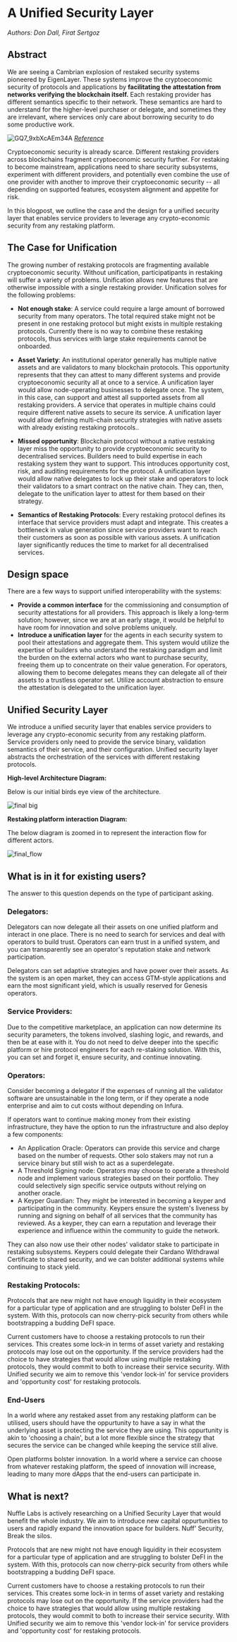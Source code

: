 # A Unified Security Layer

*Authors: Don Dall, Firat Sertgoz*
## Abstract
We are seeing a Cambrian explosion of restaked security systems pioneered by EigenLayer. These systems improve the cryptoeconomic security of protocols and applications by **facilitating the attestation from networks verifying the blockchain itself.** Each restaking provider has different semantics specific to their network. These semantics are hard to understand for the higher-level purchaser or delegate, and sometimes they are irrelevant, where services only care about borrowing security to do some productive work. 

![GQ7_9xbXcAEm34A](https://hackmd.io/_uploads/rklNfFY8A.jpg)
*[Reference](https://x.com/gauntlet_xyz/status/1805662991708213452/photo/1)*

Cryptoeconomic security is already scarce. Different restaking providers across blockchains fragment cryptoeconomic security further. For restaking to become mainstream, applications need to share security subsystems, experiment with different providers, and potentially even combine the use of one provider with another to improve their cryptoeconomic security -- all depending on supported features, ecosystem alignment and appetite for risk.

In this blogpost, we outline the case and the design for a unified security layer that enables service providers to leverage any crypto-economic security from any restaking platform.

## The Case for Unification

The growing number of restaking protocols are fragmenting available cryptoeconomic security. Without unification,
participatipants in restaking will suffer a variety of problems. Unification allows new features that are otherwise impossible with a single restaking provider. Unification solves for the following problems: 

- **Not enough stake**: A service could require a large amount of borrowed security from many operators. The total required stake might not be present in one restaking protocol but might exists in multiple restaking protocols. Currently there is no way to combine these restaking protocols, thus services with large stake requirements cannot be onboarded.

- **Asset Variety**: An institutional operator generally has multiple native assets and are validators to many blockchain protocols. This opportunity represents that they can attest to many different systems and provide cryptoeconomic security all at once to a service. A unification layer would allow node-operating businesses to delegate once. The system, in this case, can support and attest all supported assets from all restaking providers. A service that operates in multiple chains could require different native assets to secure its service. A unification layer would allow defining multi-chain security strategies with native assets with already existing restaking protocols..

- **Missed opportunity**: Blockchain protocol without a native restaking layer miss the opportunity to provide cryptoeconomic security to decentralised services. Builders need to build expertise in each restaking system they want to support. This introduces opportunity cost, risk, and auditing requirements for the protocol. A unification layer would allow native delegates to lock up their stake and operators to lock their validators to a smart contract on the native chain. They can, then, delegate to the unification layer to attest for them based on their strategy. 

- **Semantics of Restaking Protocols**: Every restaking protocol defines its interface that service providers must adapt and integrate. This creates a bottleneck in value generation since service providers want to reach their customers as soon as possible with various assets. A unification layer significantly reduces the time to market for all decentralised services. 


## Design space

There are a few ways to support unified interoperability with the systems:

* **Provide a common interface** for the commissioning and consumption of security attestations for all providers. This approach is likely a long-term solution; however, since we are at an early stage, it would be helpful to have room for innovation and solve problems uniquely. 
* **Introduce a unification layer** for the agents in each security system to pool their attestations and aggregate them. This system would utilize the expertise of builders who understand the restaking paradigm and limit the burden on the external actors who want to purchase security, freeing them up to concentrate on their value generation. For operators, allowing them to become delegates means they can delegate all of their assets to a trustless operator set. Utilize account abstraction to ensure the attestation is delegated to the unification layer.

## Unified Security Layer

We introduce a unified security layer that enables service providers to leverage any crypto-economic security from any restaking platform. Service providers only need to provide the service binary, validation semantics of their service, and their configuration. Unified security layer abstracts the orchestration of the services with different restaking protocols.

**High-level Architecture Diagram:**

Below is our initial birds eye view of the architecture.

![final big](https://hackmd.io/_uploads/BJMezZ38R.png)

**Restaking platform interaction Diagram:**

The below diagram is zoomed in to represent the interaction flow for different actors.

![final_flow](https://hackmd.io/_uploads/BylGz-hIR.png)


## What is in it for existing users?

The answer to this question depends on the type of participant asking.

### Delegators:

Delegators can now delegate all their assets on one unified platform and interact in one place. There is no need to search for services and deal with operators to build trust. Operators can earn trust in a unified system, and you can transparently see an operator's reputation stake and network participation.

Delegators can set adaptive strategies and have power over their assets. As the system is an open market, they can access GTM-style applications and earn the most significant yield, which is usually reserved for Genesis operators.

### Service Providers:

Due to the competitive marketplace, an application can now determine its security parameters, the tokens involved, slashing logic, and rewards, and then be at ease with it. You do not need to delve deeper into the specific platform or hire protocol engineers for each re-staking solution. 
With this, you can set and forget it, ensure security, and continue innovating.

### Operators:

Consider becoming a delegator if the expenses of running all the validator software are unsustainable in the long term, or if they operate a node enterprise and aim to cut costs without depending on Infura.

If operators want to continue making money from their existing infrastructure, they have the option to run the infrastructure and also deploy a few components:

* An Application Oracle: Operators can provide this service and charge based on the number of requests. Other solo stakers may not run a service binary but still wish to act as a superdelegate.
* A Threshold Signing node: Operators may choose to operate a threshold node and implement various strategies based on their portfolio. They could selectively sign specific service outputs without relying on another oracle.
* A Keyper Guardian: They might be interested in becoming a keyper and participating in the community. Keypers ensure the system's liveness by running and signing on behalf of all services that the community has reviewed. As a keyper, they can earn a reputation and leverage their experience and influence within the community to guide the network.

They can also now use their other nodes' validator stake to participate in restaking subsystems. Keypers could delegate their Cardano Withdrawal Certificate to shared security, and we can bolster additional systems while continuing to stack yield. 

### Restaking Protocols:

Protocols that are new might not have enough liquidity in their ecosystem for a particular type of application and are struggling to bolster DeFI in the system. With this, protocols can now cherry-pick security from others while bootstrapping a budding DeFI space. 

Current customers have to choose a restaking protocols to run their services. This creates some lock-in in terms of asset variety and restaking protocols may lose out on the opportunity. If the service providers had the choice to have strategies that would allow using multiple restaking protocols, they would commit to both to increase their service security. With Unified security we aim to remove this 'vendor lock-in' for service providers and 'opportunity cost' for restaking protocols.

### End-Users

In a world where any restaked asset from any restaking platform can be utilised, users should have the oppurtunity to have a say in what the underlying asset is protecting the service they are using. This oppurtunity is akin to 'choosing a chain', but a lot more flexible since the strategy that secures the service can be changed while keeping the service still alive.

Open platforms bolster innovation. In a world where a service can choose from whatever restaking platform, the speed of innovation will increase, leading to many more dApps that the end-users can participate in. 

## What is next?

Nuffle Labs is actively researching on a Unified Security Layer that would benefit the whole industry. We aim to introduce new capital oppurtunities to users and rapidly expand the innovation space for builders. Nuff' Security,  Break the silos.

Protocols that are new might not have enough liquidity in their ecosystem for a particular type of application and are struggling to bolster DeFI in the system. With this, protocols can now cherry-pick security from others while bootstrapping a budding DeFI space. 

Current customers have to choose a restaking protocols to run their services. This creates some lock-in in terms of asset variety and restaking protocols may lose out on the opportunity. If the service providers had the choice to have strategies that would allow using multiple restaking protocols, they would commit to both to increase their service security. With Unified security we aim to remove this 'vendor lock-in' for service providers and 'opportunity cost' for restaking protocols.
